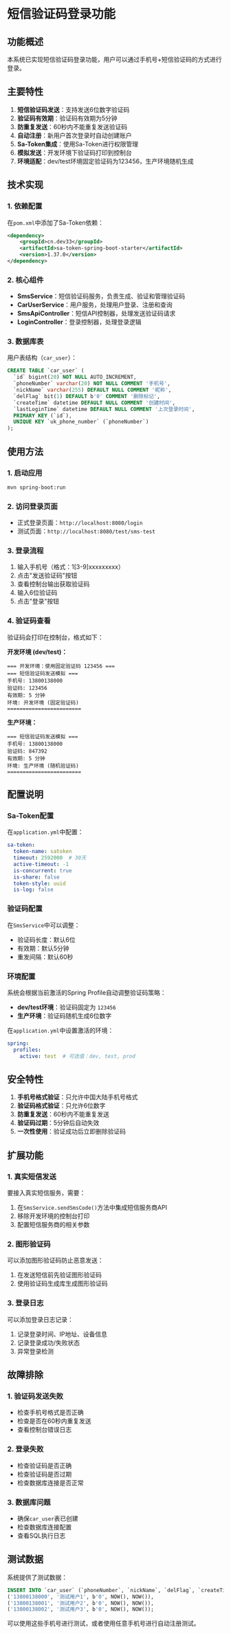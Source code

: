 # 短信验证码登录功能

## 功能概述

本系统已实现短信验证码登录功能，用户可以通过手机号+短信验证码的方式进行登录。

## 主要特性

1. **短信验证码发送**：支持发送6位数字验证码
2. **验证码有效期**：验证码有效期为5分钟
3. **防重复发送**：60秒内不能重复发送验证码
4. **自动注册**：新用户首次登录时自动创建账户
5. **Sa-Token集成**：使用Sa-Token进行权限管理
6. **模拟发送**：开发环境下验证码打印到控制台
7. **环境适配**：dev/test环境固定验证码为123456，生产环境随机生成

## 技术实现

### 1. 依赖配置

在`pom.xml`中添加了Sa-Token依赖：
```xml
<dependency>
    <groupId>cn.dev33</groupId>
    <artifactId>sa-token-spring-boot-starter</artifactId>
    <version>1.37.0</version>
</dependency>
```

### 2. 核心组件

- **SmsService**：短信验证码服务，负责生成、验证和管理验证码
- **CarUserService**：用户服务，处理用户登录、注册和查询
- **SmsApiController**：短信API控制器，处理发送验证码请求
- **LoginController**：登录控制器，处理登录逻辑

### 3. 数据库表

用户表结构（`car_user`）：
```sql
CREATE TABLE `car_user` (
  `id` bigint(20) NOT NULL AUTO_INCREMENT,
  `phoneNumber` varchar(20) NOT NULL COMMENT '手机号',
  `nickName` varchar(255) DEFAULT NULL COMMENT '昵称',
  `delFlag` bit(1) DEFAULT b'0' COMMENT '删除标记',
  `createTime` datetime DEFAULT NULL COMMENT '创建时间',
  `lastLoginTime` datetime DEFAULT NULL COMMENT '上次登录时间',
  PRIMARY KEY (`id`),
  UNIQUE KEY `uk_phone_number` (`phoneNumber`)
);
```

## 使用方法

### 1. 启动应用

```bash
mvn spring-boot:run
```

### 2. 访问登录页面

- 正式登录页面：`http://localhost:8080/login`
- 测试页面：`http://localhost:8080/test/sms-test`

### 3. 登录流程

1. 输入手机号（格式：1[3-9]xxxxxxxxx）
2. 点击"发送验证码"按钮
3. 查看控制台输出获取验证码
4. 输入6位验证码
5. 点击"登录"按钮

### 4. 验证码查看

验证码会打印在控制台，格式如下：

**开发环境 (dev/test)：**
```
=== 开发环境：使用固定验证码 123456 ===
=== 短信验证码发送模拟 ===
手机号: 13800138000
验证码: 123456
有效期: 5 分钟
环境: 开发环境 (固定验证码)
========================
```

**生产环境：**
```
=== 短信验证码发送模拟 ===
手机号: 13800138000
验证码: 847392
有效期: 5 分钟
环境: 生产环境 (随机验证码)
========================
```

## 配置说明

### Sa-Token配置

在`application.yml`中配置：
```yaml
sa-token:
  token-name: satoken
  timeout: 2592000  # 30天
  active-timeout: -1
  is-concurrent: true
  is-share: false
  token-style: uuid
  is-log: false
```

### 验证码配置

在`SmsService`中可以调整：
- 验证码长度：默认6位
- 有效期：默认5分钟
- 重发间隔：默认60秒

### 环境配置

系统会根据当前激活的Spring Profile自动调整验证码策略：

- **dev/test环境**：验证码固定为 `123456`
- **生产环境**：验证码随机生成6位数字

在`application.yml`中设置激活的环境：
```yaml
spring:
  profiles:
    active: test  # 可选值：dev, test, prod
```

## 安全特性

1. **手机号格式验证**：只允许中国大陆手机号格式
2. **验证码格式验证**：只允许6位数字
3. **防重复发送**：60秒内不能重复发送
4. **验证码过期**：5分钟后自动失效
5. **一次性使用**：验证成功后立即删除验证码

## 扩展功能

### 1. 真实短信发送

要接入真实短信服务，需要：
1. 在`SmsService.sendSmsCode()`方法中集成短信服务商API
2. 移除开发环境的控制台打印
3. 配置短信服务商的相关参数

### 2. 图形验证码

可以添加图形验证码防止恶意发送：
1. 在发送短信前先验证图形验证码
2. 使用验证码生成库生成图形验证码

### 3. 登录日志

可以添加登录日志记录：
1. 记录登录时间、IP地址、设备信息
2. 记录登录成功/失败状态
3. 异常登录检测

## 故障排除

### 1. 验证码发送失败

- 检查手机号格式是否正确
- 检查是否在60秒内重复发送
- 查看控制台错误日志

### 2. 登录失败

- 检查验证码是否正确
- 检查验证码是否过期
- 检查数据库连接是否正常

### 3. 数据库问题

- 确保`car_user`表已创建
- 检查数据库连接配置
- 查看SQL执行日志

## 测试数据

系统提供了测试数据：
```sql
INSERT INTO `car_user` (`phoneNumber`, `nickName`, `delFlag`, `createTime`, `lastLoginTime`) VALUES
('13800138000', '测试用户1', b'0', NOW(), NOW()),
('13800138001', '测试用户2', b'0', NOW(), NOW()),
('13800138002', '测试用户3', b'0', NOW(), NOW());
```

可以使用这些手机号进行测试，或者使用任意手机号进行自动注册测试。
